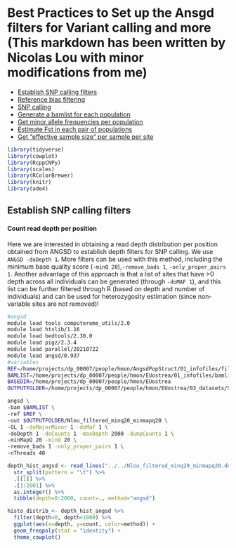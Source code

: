 Best Practices to Set up the Ansgd filters for Variant calling and more
(This markdown has been written by Nicolas Lou with minor modifications from me)
================

-   [Establish SNP calling filters](#establish-snp-calling-filters)
-   [Reference bias filtering](#reference-bias-filtering)
-   [SNP calling](#snp-calling)
-   [Generate a bamlist for each population](#generate-a-bamlist-for-each-population)
-   [Get minor allele frequencies per population](#get-minor-allele-frequencies-per-population)
-   [Estimate Fst in each pair of populations](#estimate-fst-in-each-pair-of-populations)
-   [Get “effective sample size” per sample per site](#get-effective-sample-size-per-sample-per-site)


``` r
library(tidyverse)
library(cowplot)
library(RcppCNPy)
library(scales)
library(RColorBrewer)
library(knitr)
library(ade4)
```

## Establish SNP calling filters

#### Count read depth per position
Here we are interested in obtaining a read depth distribution per position obtained from ANGSD to establish depth filters for SNP calling.
We use `ANGSD -doDepth 1`. More filters can be used with this method, including the minimum base quality score (`-minQ 20`),`-remove_bads 1`, `-only_proper_pairs 1`. Another advantage of this approach is that a list of sites that have \>0 depth across all individuals can be generated (through `-doMAF 1`), and this list can be further filtered through R (based on depth and number of individuals) and can be used for heterozygosity estimation (since non-variable sites are not removed)!

``` bash
#angsd
module load tools computerome_utils/2.0
module load htslib/1.16
module load bedtools/2.30.0
module load pigz/2.3.4
module load parallel/20210722
module load angsd/0.937
#variables
REF=/home/projects/dp_00007/people/hmon/AngsdPopStruct/01_infofiles/fileOegenome10scaffoldC3G.fasta
BAMLIST=/home/projects/dp_00007/people/hmon/EUostrea/01_infofiles/bamlist_EUostrea.txt
BASEDIR=/home/projects/dp_00007/people/hmon/EUostrea
OUTPUTFOLDER=/home/projects/dp_00007/people/hmon/EUostrea/03_datasets/SetAngsdFilters

angsd \
-bam $BAMLIST \
-ref $REF \
-out $OUTPUTFOLDER/Nlou_filtered_minq20_minmapq20 \
-GL 1 -doMajorMinor 1 -doMaf 1 \
-doDepth 1 -doCounts 1 -maxDepth 2000 -dumpCounts 1 \
-minMapQ 20 -minQ 20 \
-remove_bads 1 -only_proper_pairs 1 \
-nThreads 40
```


``` r
depth_hist_angsd <- read_lines("../../Nlou_filtered_minq20_minmapq20.depthGlobal") %>%
  str_split(pattern = "\t") %>%
  .[[1]] %>%
  .[1:2001] %>%
  as.integer() %>%
  tibble(depth=0:2000, count=., method="angsd")

histo_distrib_<- depth_hist_angsd %>%
  filter(depth>0, depth<1000) %>%
  ggplot(aes(x=depth, y=count, color=method)) +
  geom_freqpoly(stat = "identity") +
  theme_cowplot()
```
